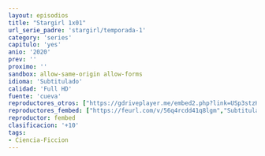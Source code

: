 ```yaml
---
layout: episodios
title: "Stargirl 1x01"
url_serie_padre: 'stargirl/temporada-1'
category: 'series'
capitulo: 'yes'
anio: '2020'
prev: ''
proximo: ''
sandbox: allow-same-origin allow-forms
idioma: 'Subtitulado'
calidad: 'Full HD'
fuente: 'cueva'
reproductores_otros: ["https://gdriveplayer.me/embed2.php?link=USp3stzHPn5RAP15lsrsoA2d25nbuHM7roIZ6srNnqVS%252FeLUX10tv3iL9DP1iM4rQocRg4oNOMjyOZw4Mbn7M1tvuVrENQxeHUCTevD3DKpD2VvA4LifuTO27qjlH4YASsNavq1QBA1U4IsJWrYUaS72MvTrcQ9saLUiME6o%252BbjczIqnq9TSIBKYOmpLkRf4w%252BVXavMzK8KVjT%252FtZo%252ByPQ","Subtitulado","https://gdriveplayer.me/embed2.php?link=XNukYFk%252BM8yRy2DsYpmNFQ7sxz63iKiSejBjFMHmGdBTv8T8OEQWQywPO5jDrKVvTmqJvVfhKvgvEq7ZeRssN1ARq%252FIY3OFGJ8fa45SdlctRH0N83sO7g8gOULpoGknTKSGtDvAZ1g%252Bm6%252FaB8IYhuED%252FDWzl01oDnLmL3HDi7xCa88vCvo4%252B7Den4uFueFcLe52gpv0QbEiU74ZQvq%252FA4B","Subtitulado","https://mstream.fun/ak4clu14tn6y","Subtitulado","https://mstream.press/b8d0yg5v9vys","Subtitulado","https://jawcloud.co/embed-ydd2np62rh6z.html","Subtitulado","https://api.cuevana3.io/stream/index.php?file=ek5lbm9xYWNrS0xYMTZLa2xNbkdvY3ZTb3BtZng4TGp6ZFpobGFMUGtOelcwcUZmbWRIVzRkakVuS0JnbEplcG1KUnNZSlRTMGViVTBxZGdsdEhPb3JxWG9LQ0JsSy9CejYrRVg2YlcwT1hGeXBoZ29OS1ZzdFRTcHFhUzF0cmp5YUNtbDZYTHhnPT0","Subtitulado"]
reproductores_fembed: ["https://feurl.com/v/56q4rcdd41q8lgm","Subtitulado","https://feurl.com/v/e21ezs--kl5ng5y","Subtitulado"]
reproductor: fembed
clasificacion: '+10'
tags:
- Ciencia-Ficcion
---
```












